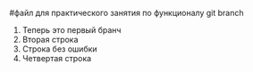 #файл для практического занятия по функционалу git branch
1. Теперь это первый бранч
2. Вторая строка
3. Строка без ошибки
4. Четвертая строка
